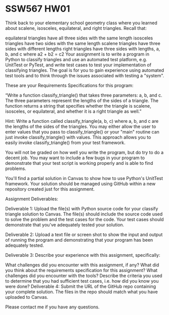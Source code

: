 # SSW567 HW01
Think back to your elementary school geometry class where you learned about scalene, isosceles, equilateral, and right triangles.  Recall that:

equilateral triangles have all three sides with the same length
isosceles triangles have two sides with the same length
scalene triangles have three sides with different lengths
right triangles have three sides with lengths, a, b, and c where a2 + b2 = c2
Your assignment is to write a program in Python to classify triangles and use an automated test platform, e.g. UnitTest or PyTest, and write test cases to test your implementation of classifying triangles.  The goal is for you to gain experience using automated test tools and to think through the issues associated with testing a "system".  

These are your Requirements Specifications for this program:

“Write a function classify_triangle() that takes three  parameters: a, b, and c. The three parameters represent the lengths of the sides of a triangle. The function returns a string that specifies whether the triangle is scalene, isosceles, or equilateral, and whether it is a right triangle as well.”

Hint:  Write a function called classify_triangle(a, b, c) where a, b, and c are the lengths of the sides of the triangles.   You may either allow the user to enter values that you pass to classify_triangle() or your "main" routine can just invoke classify_triangle() with values.   This approach allows you to easily invoke classify_triangle() from your test framework.

You will not be graded on how well you write the program, but do try to do a decent job.  You may want to include a few bugs in your program to demonstrate that your test script is working properly and is able to find problems.

You'll find a partial solution in Canvas to show how to use Python's UnitTest framework.   Your solution should be managed using GitHub within a new repository created just for this assignment.

Assignment Deliverables:

Deliverable 1: Upload the file(s) with Python source code for your classify triangle solution to Canvas.  The file(s) should include the source code used to solve the problem and the test cases for the code.  Your test cases should demonstrate that you've adequately tested your solution. 

Deliverable 2: Upload a text file or screen shot to show the input and output of running the program and demonstrating that your program has been adequately tested.

Deliverable 3: Describe your experience with this assignment, specifically:

What challenges did you encounter with this assignment, if any? 
What did you think about the requirements specification for this assignment?
What challenges did you encounter with the tools?
Describe the criteria you used to determine that you had sufficient test cases, i.e. how did you know you were done?
Deliverable 4: Submit the URL of the GitHub repo containing your complete solution.   The files in the repo should match what you have uploaded to Canvas.

Please contact me if you have any questions.
